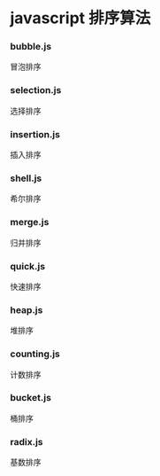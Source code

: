 # javascript 排序算法

### bubble.js
冒泡排序

### selection.js
选择排序

### insertion.js
插入排序

### shell.js
希尔排序

### merge.js
归并排序

### quick.js
快速排序

### heap.js
堆排序

### counting.js
计数排序

### bucket.js
桶排序

### radix.js
基数排序